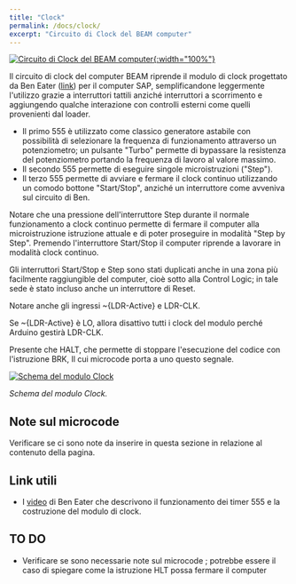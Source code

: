 ```yaml
---
title: "Clock"
permalink: /docs/clock/
excerpt: "Circuito di Clock del BEAM computer"
---
```

[![Circuito di Clock del BEAM computer](../../assets/clock/15-beam-clock.png "Circuito di Clock del BEAM computer"){:width="100%"}](../../assets/clock/15-beam-clock.png)

Il circuito di clock del computer BEAM riprende il modulo di clock progettato da Ben Eater ([link](https://eater.net/8bit/clock)) per il computer SAP, semplificandone leggermente l'utilizzo grazie a interruttori tattili anziché interruttori a scorrimento e aggiungendo qualche interazione con controlli esterni come quelli provenienti dal loader.

- Il primo 555 è utilizzato come classico generatore astabile con possibilità di selezionare la frequenza di funzionamento attraverso un potenziometro; un pulsante "Turbo" permette di bypassare la resistenza del potenziometro portando la frequenza di lavoro al valore massimo.
- Il secondo 555 permette di eseguire singole microistruzioni ("Step").
- Il terzo 555 permette di avviare e fermare il clock continuo utilizzando un comodo bottone "Start/Stop", anziché un interruttore come avveniva sul circuito di Ben.

Notare che una pressione dell'interruttore Step durante il normale funzionamento a clock continuo permette di fermare il computer alla microistruzione istruzione attuale e di poter proseguire in modalità "Step by Step". Premendo l'interruttore Start/Stop il computer riprende a lavorare in modalità clock continuo.

Gli interruttori Start/Stop e Step sono stati duplicati anche in una zona più facilmente raggiungible del computer, cioè sotto alla Control Logic; in tale sede è stato incluso anche un interruttore di Reset.

Notare anche gli ingressi ~{LDR-Active} e LDR-CLK.

Se ~{LDR-Active} è LO, allora disattivo tutti i clock del modulo perché Arduino gestirà LDR-CLK.

Presente che HALT, che permette di stoppare l'esecuzione del codice con l'istruzione BRK, Il cui microcode porta a uno questo segnale.

[![Schema del modulo Clock](../../assets/clock/15-clock-schema.png "Schema del modulo Clock")](../../assets/clock/15-clock-schema.png)

*Schema del modulo Clock.*

## Note sul microcode

Verificare se ci sono note da inserire in questa sezione in relazione al contenuto della pagina.

## Link utili

- I [video](https://eater.net/8bit/clock) di Ben Eater che descrivono il funzionamento dei timer 555 e la costruzione del modulo di clock.

## TO DO

- Verificare se sono necessarie note sul microcode ; potrebbe essere il caso di spiegare come la istruzione HLT possa fermare il computer
